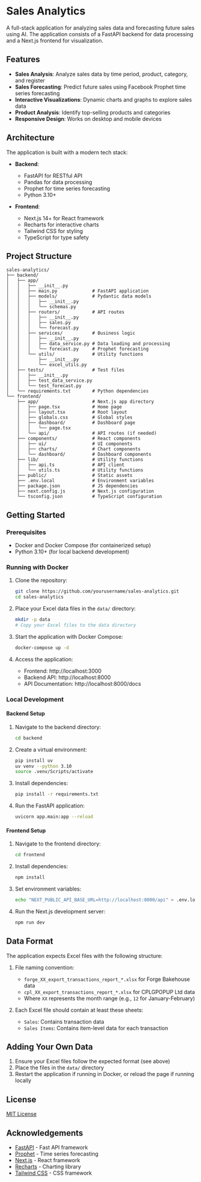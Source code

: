 # Sales Analytics

A full-stack application for analyzing sales data and forecasting future sales using AI. The application consists of a FastAPI backend for data processing and a Next.js frontend for visualization.

## Features

- **Sales Analysis**: Analyze sales data by time period, product, category, and register
- **Sales Forecasting**: Predict future sales using Facebook Prophet time series forecasting
- **Interactive Visualizations**: Dynamic charts and graphs to explore sales data
- **Product Analysis**: Identify top-selling products and categories
- **Responsive Design**: Works on desktop and mobile devices

## Architecture

The application is built with a modern tech stack:

- **Backend**: 
  - FastAPI for RESTful API
  - Pandas for data processing
  - Prophet for time series forecasting
  - Python 3.10+

- **Frontend**:
  - Next.js 14+ for React framework
  - Recharts for interactive charts
  - Tailwind CSS for styling
  - TypeScript for type safety

## Project Structure

```
sales-analytics/
├── backend/
│   ├── app/
│   │   ├── __init__.py
│   │   ├── main.py             # FastAPI application
│   │   ├── models/             # Pydantic data models
│   │   │   ├── __init__.py
│   │   │   └── schemas.py
│   │   ├── routers/            # API routes
│   │   │   ├── __init__.py
│   │   │   ├── sales.py
│   │   │   └── forecast.py
│   │   ├── services/           # Business logic
│   │   │   ├── __init__.py
│   │   │   ├── data_service.py # Data loading and processing
│   │   │   └── forecast.py     # Prophet forecasting
│   │   └── utils/              # Utility functions
│   │       ├── __init__.py
│   │       └── excel_utils.py
│   ├── tests/                  # Test files
│   │   ├── __init__.py
│   │   ├── test_data_service.py
│   │   └── test_forecast.py
│   └── requirements.txt        # Python dependencies
└── frontend/
    ├── app/                    # Next.js app directory
    │   ├── page.tsx            # Home page
    │   ├── layout.tsx          # Root layout
    │   ├── globals.css         # Global styles
    │   ├── dashboard/          # Dashboard page
    │   │   └── page.tsx
    │   └── api/                # API routes (if needed)
    ├── components/             # React components
    │   ├── ui/                 # UI components
    │   ├── charts/             # Chart components
    │   └── dashboard/          # Dashboard components
    ├── lib/                    # Utility functions
    │   ├── api.ts              # API client
    │   └── utils.ts            # Utility functions
    ├── public/                 # Static assets
    ├── .env.local              # Environment variables
    ├── package.json            # JS dependencies
    ├── next.config.js          # Next.js configuration
    └── tsconfig.json           # TypeScript configuration

```

## Getting Started

### Prerequisites

- Docker and Docker Compose (for containerized setup)
- Python 3.10+ (for local backend development)

### Running with Docker

1. Clone the repository:
   ```bash
   git clone https://github.com/yourusername/sales-analytics.git
   cd sales-analytics
   ```

2. Place your Excel data files in the `data/` directory:
   ```bash
   mkdir -p data
   # Copy your Excel files to the data directory
   ```

3. Start the application with Docker Compose:
   ```bash
   docker-compose up -d
   ```

4. Access the application:
   - Frontend: http://localhost:3000
   - Backend API: http://localhost:8000
   - API Documentation: http://localhost:8000/docs

### Local Development

#### Backend Setup

1. Navigate to the backend directory:
   ```bash
   cd backend
   ```

2. Create a virtual environment:
   ```bash
   pip install uv
   uv venv --python 3.10
   source .venv/Scripts/activate
   ```

3. Install dependencies:
   ```bash
   pip install -r requirements.txt
   ```

4. Run the FastAPI application:
   ```bash
   uvicorn app.main:app --reload
   ```

#### Frontend Setup

1. Navigate to the frontend directory:
   ```bash
   cd frontend
   ```

2. Install dependencies:
   ```bash
   npm install
   ```

3. Set environment variables:
   ```bash
   echo "NEXT_PUBLIC_API_BASE_URL=http://localhost:8000/api" > .env.local
   ```

4. Run the Next.js development server:
   ```bash
   npm run dev
   ```

## Data Format

The application expects Excel files with the following structure:

1. File naming convention:
   - `forge_XX_export_transactions_report_*.xlsx` for Forge Bakehouse data
   - `cpl_XX_export_transactions_report_*.xlsx` for CPLGPOPUP Ltd data
   - Where `XX` represents the month range (e.g., `12` for January-February)

2. Each Excel file should contain at least these sheets:
   - `Sales`: Contains transaction data
   - `Sales Items`: Contains item-level data for each transaction

## Adding Your Own Data

1. Ensure your Excel files follow the expected format (see above)
2. Place the files in the `data/` directory
3. Restart the application if running in Docker, or reload the page if running locally

## License

[MIT License](LICENSE)

## Acknowledgements

- [FastAPI](https://fastapi.tiangolo.com/) - Fast API framework
- [Prophet](https://facebook.github.io/prophet/) - Time series forecasting
- [Next.js](https://nextjs.org/) - React framework
- [Recharts](https://recharts.org/) - Charting library
- [Tailwind CSS](https://tailwindcss.com/) - CSS framework